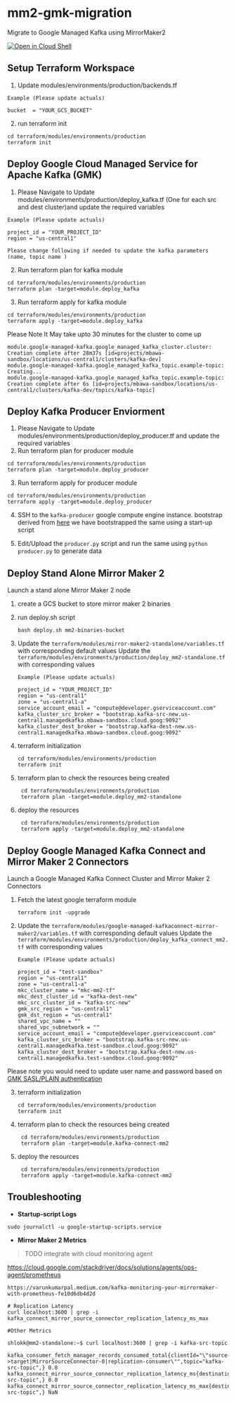 # mm2-gmk-migration
Migrate to Google Managed Kafka using MirrorMaker2

[![Open in Cloud Shell](http://gstatic.com/cloudssh/images/open-btn.svg)](https://console.cloud.google.com/cloudshell/editor?cloudshell_git_repo=https%3A%2F%2Fgithub.com%2Fmandeeptrehan%2Fmm2-gmk-migration.git)

## Setup Terraform Workspace

1. Update modules/environments/production/backends.tf
```
Example (Please update actuals)

bucket  = "YOUR_GCS_BUCKET"
```
2. run terraform init
```
cd terraform/modules/environments/production
terraform init
```

## Deploy Google Cloud Managed Service for Apache Kafka (GMK)
1. Please Navigate to Update modules/environments/production/deploy_kafka.tf (One for each src and dest cluster)and update the required variables
```
Example (Please update actuals)

project_id = "YOUR_PROJECT_ID"
region = "us-central1"

Please change following if needed to update the kafka parameters (name, topic name )
```
2. Run terraform plan for kafka module
```
cd terraform/modules/environments/production
terraform plan -target=module.deploy_kafka
```
3. Run terraform apply for kafka module
```
cd terraform/modules/environments/production
terraform apply -target=module.deploy_kafka
```

Please Note It May take upto 30 minutes for the cluster to come up
```
module.google-managed-kafka.google_managed_kafka_cluster.cluster: Creation complete after 28m37s [id=projects/mbawa-sandbox/locations/us-central1/clusters/kafka-dev]
module.google-managed-kafka.google_managed_kafka_topic.example-topic: Creating...
module.google-managed-kafka.google_managed_kafka_topic.example-topic: Creation complete after 6s [id=projects/mbawa-sandbox/locations/us-central1/clusters/kafka-dev/topics/kafka-topic]
```

## Deploy Kafka Producer Enviorment
1. Please Navigate to Update modules/environments/production/deploy_producer.tf and update the required variables
2. Run terraform plan for producer module
```
cd terraform/modules/environments/production
terraform plan -target=module.deploy_producer
```
3. Run terraform apply for producer module
```
cd terraform/modules/environments/production
terraform apply -target=module.deploy_producer
```

4. SSH to the `kafka-producer` google compute engine instance.
bootstrap derived from [here](https://cloud.google.com/managed-service-for-apache-kafka/docs/quickstart-python)
we have bootstrapped the same using a start-up script


5. Edit/Upload the `producer.py` script and run the same using `python producer.py` to generate data


## Deploy Stand Alone Mirror Maker 2

Launch a stand alone Mirror Maker 2 node
1. create a GCS bucket to store mirror maker 2 binaries
2. run deploy.sh script
    ```
    bash deploy.sh mm2-binaries-bucket
    ```
3. Update the `terraform/modules/mirror-maker2-standalone/variables.tf` with corresponding default values
   Update the `terraform/modules/environments/production/deploy_mm2-standalone.tf` with corresponding values
    ```
    Example (Please update actuals)
    
    project_id = "YOUR_PROJECT_ID"
    region = "us-central1"
    zone = "us-central1-a"
    service_account_email = "compute@developer.gserviceaccount.com"
    kafka_cluster_src_broker = "bootstrap.kafka-src-new.us-central1.managedkafka.mbawa-sandbox.cloud.goog:9092"
    kafka_cluster_dest_broker = "bootstrap.kafka-dest-new.us-central1.managedkafka.mbawa-sandbox.cloud.goog:9092"
    ```

4. terraform initialization
    ```
    cd terraform/modules/environments/production
    terraform init
    ```

5. terraform plan to check the resources being created

   ```
    cd terraform/modules/environments/production
    terraform plan -target=module.deploy_mm2-standalone
   ```

6. deploy the resources
   ```
    cd terraform/modules/environments/production
    terraform apply -target=module.deploy_mm2-standalone
   ```

## Deploy Google Managed Kafka Connect and  Mirror Maker 2 Connectors

Launch a Google Managed Kafka Connect Cluster and Mirror Maker 2 Connectors
1. Fetch the latest google terraform module
    ```
    terraform init -upgrade
    ```
  
2. Update the `terraform/modules/google-managed-kafkaconnect-mirror-maker2/variables.tf` with corresponding default values
   Update the `terraform/modules/environments/production/deploy_kafka_connect_mm2.tf` with corresponding values
    ```
    Example (Please update actuals)
    
    project_id = "test-sandbox"
    region = "us-central1"
    zone = "us-central1-a"
    mkc_cluster_name = "mkc-mm2-tf"
    mkc_dest_cluster_id = "kafka-dest-new"
    mkc_src_cluster_id = "kafka-src-new"
    gmk_src_region = "us-central1"
    gmk_dst_region = "us-central1"                            
    shared_vpc_name = ""
    shared_vpc_subnetwork = ""                            
    service_account_email = "compute@developer.gserviceaccount.com"
    kafka_cluster_src_broker = "bootstrap.kafka-src-new.us-central1.managedkafka.test-sandbox.cloud.goog:9092"
    kafka_cluster_dest_broker = "bootstrap.kafka-dest-new.us-central1.managedkafka.test-sandbox.cloud.goog:9092"
    ```


Please note you would need to update user name and password based on [GMK SASL/PLAIN authentication](https://cloud.google.com/managed-service-for-apache-kafka/docs/authentication-kafka#sasl-plain)



  

3. terraform initialization
    ```
    cd terraform/modules/environments/production
    terraform init
    ```

4. terraform plan to check the resources being created

   ```
    cd terraform/modules/environments/production
    terraform plan -target=module.kafka-connect-mm2
   ```

5. deploy the resources
   ```
    cd terraform/modules/environments/production
    terraform apply -target=module.kafka-connect-mm2
   ```

## Troubleshooting 

* **Startup-script Logs**
```
sudo journalctl -u google-startup-scripts.service
```

* **Mirror Maker 2 Metrics**

> TODO integrate with cloud monitoring agent 

https://cloud.google.com/stackdriver/docs/solutions/agents/ops-agent/prometheus

```
https://varunkumarpal.medium.com/kafka-monitoring-your-mirrormaker-with-prometheus-fe10d6db4d2d

# Replication Latency 
curl localhost:3600 | grep -i kafka_connect_mirror_source_connector_replication_latency_ms_max

#Other Metrics

shlokk@mm2-standalone:~$ curl localhost:3600 | grep -i kafka-src-topic

kafka_consumer_fetch_manager_records_consumed_total{clientId="\"source->target|MirrorSourceConnector-0|replication-consumer\"",topic="kafka-src-topic",} 0.0
kafka_connect_mirror_source_connector_replication_latency_ms{destination="target",partition="0",topic="source.kafka-src-topic",} 0.0
kafka_connect_mirror_source_connector_replication_latency_ms_max{destination="target",partition="1",topic="source.kafka-src-topic",} NaN
```
